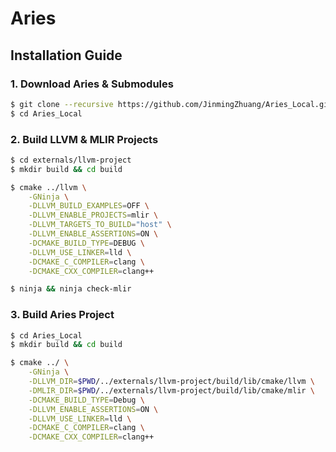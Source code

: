 # Aries
## Installation Guide


### 1. Download Aries & Submodules
```sh
$ git clone --recursive https://github.com/JinmingZhuang/Aries_Local.git
$ cd Aries_Local
```

### 2. Build LLVM & MLIR Projects
```sh
$ cd externals/llvm-project
$ mkdir build && cd build

$ cmake ../llvm \
    -GNinja \
    -DLLVM_BUILD_EXAMPLES=OFF \
    -DLLVM_ENABLE_PROJECTS=mlir \
    -DLLVM_TARGETS_TO_BUILD="host" \
    -DLLVM_ENABLE_ASSERTIONS=ON \
    -DCMAKE_BUILD_TYPE=DEBUG \
    -DLLVM_USE_LINKER=lld \
    -DCMAKE_C_COMPILER=clang \
    -DCMAKE_CXX_COMPILER=clang++

$ ninja && ninja check-mlir
```

### 3. Build Aries Project
```sh
$ cd Aries_Local
$ mkdir build && cd build

$ cmake ../ \
    -GNinja \
    -DLLVM_DIR=$PWD/../externals/llvm-project/build/lib/cmake/llvm \
    -DMLIR_DIR=$PWD/../externals/llvm-project/build/lib/cmake/mlir \
    -DCMAKE_BUILD_TYPE=Debug \
    -DLLVM_ENABLE_ASSERTIONS=ON \
    -DLLVM_USE_LINKER=lld \
    -DCMAKE_C_COMPILER=clang \
    -DCMAKE_CXX_COMPILER=clang++
    
```
